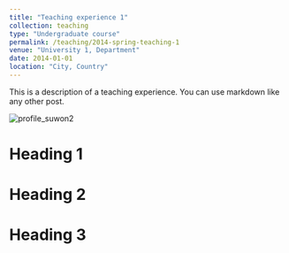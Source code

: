 ```yaml
---
title: "Teaching experience 1"
collection: teaching
type: "Undergraduate course"
permalink: /teaching/2014-spring-teaching-1
venue: "University 1, Department"
date: 2014-01-01
location: "City, Country"
---
```


This is a description of a teaching experience. You can use markdown like any other post.

![profile_suwon2](../images/2014-spring-teaching-1/profile_suwon2.jpg)

Heading 1
======

Heading 2
======

Heading 3
======